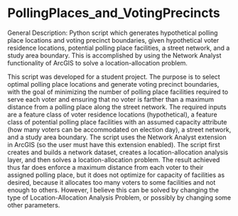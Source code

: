 # PollingPlaces_and_VotingPrecincts
General Description: Python script which generates hypothetical polling place locations and voting precinct boundaries, given hypothetical voter residence locations, potential polling place facilities, a street network, and a study area boundary. This is accomplished by using the Network Analyst functionality of ArcGIS to solve a location-allocation problem.

This script was developed for a student project. The purpose is to select optimal polling place locations and generate voting precinct boundaries, with the goal of minimizing the number of polling place facilities required to serve each voter and ensuring that no voter is farther than a maximum distance from a polling place along the street network. The required inputs are a feature class of voter residence locations (hypothetical), a feature class of potential polling place facilities with an assumed capacity attribute (how many voters can be accommodated on election day), a street network, and a study area boundary. The script uses the Network Analyst extension in ArcGIS (so the user must have this extension enabled). The script first creates and builds a network dataset, creates a location-allocation analysis layer, and then solves a location-allocation problem.  The result achieved thus far does enforce a maximum distance from each voter to their assigned polling place, but it does not optimize for capacity of facilities as desired, because it allocates too many voters to some facilities and not enough to others. However, I believe this can be solved by changing the type of Location-Allocation Analysis Problem, or possibly by changing some other parameters.
